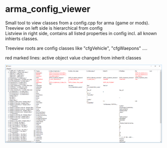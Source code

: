 # arma_config_viewer

Small tool to view classes from a config.cpp for arma (game or mods).<br/>
Treeview on left side is hierarchical from config<br/>
Listview in right side, contains all listed properties in config incl. all known inhierts classes.<br/>

Treeview roots are config classes like "cfgVehicle", "cfgWaepons" ....

red marked lines: active object value changed from inherit classes

<img src="bsp.PNG">
